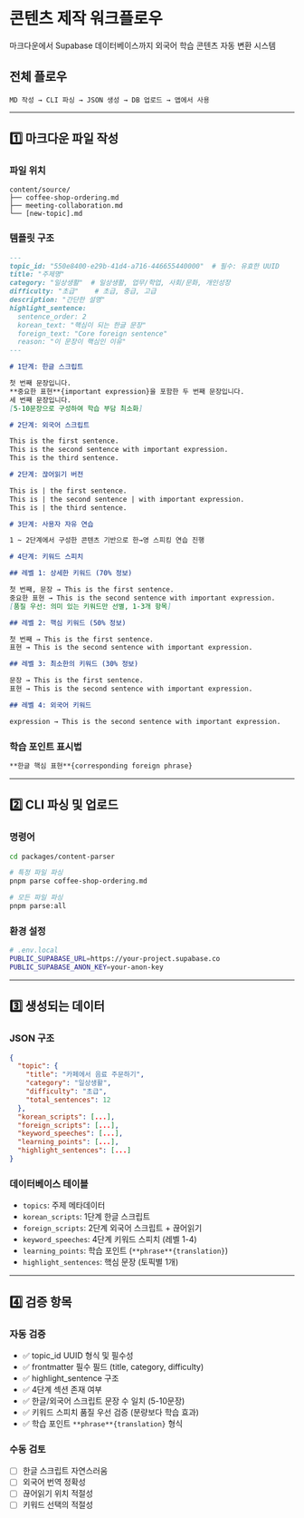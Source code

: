 # 콘텐츠 제작 워크플로우

마크다운에서 Supabase 데이터베이스까지 외국어 학습 콘텐츠 자동 변환 시스템

## 전체 플로우

```
MD 작성 → CLI 파싱 → JSON 생성 → DB 업로드 → 앱에서 사용
```

---

## 1️⃣ 마크다운 파일 작성

### 파일 위치
```
content/source/
├── coffee-shop-ordering.md
├── meeting-collaboration.md
└── [new-topic].md
```

### 템플릿 구조

```markdown
---
topic_id: "550e8400-e29b-41d4-a716-446655440000"  # 필수: 유효한 UUID
title: "주제명"
category: "일상생활"  # 일상생활, 업무/학업, 사회/문화, 개인성장
difficulty: "초급"    # 초급, 중급, 고급
description: "간단한 설명"
highlight_sentence:
  sentence_order: 2
  korean_text: "핵심이 되는 한글 문장"
  foreign_text: "Core foreign sentence"
  reason: "이 문장이 핵심인 이유"
---

# 1단계: 한글 스크립트

첫 번째 문장입니다.
**중요한 표현**{important expression}을 포함한 두 번째 문장입니다.
세 번째 문장입니다.
[5-10문장으로 구성하여 학습 부담 최소화]

# 2단계: 외국어 스크립트

This is the first sentence.
This is the second sentence with important expression.
This is the third sentence.

# 2단계: 끊어읽기 버전

This is | the first sentence.
This is | the second sentence | with important expression.
This is | the third sentence.

# 3단계: 사용자 자유 연습

1 ~ 2단계에서 구성한 콘텐츠 기반으로 한→영 스피킹 연습 진행

# 4단계: 키워드 스피치

## 레벨 1: 상세한 키워드 (70% 정보)

첫 번째, 문장 → This is the first sentence.
중요한 표현 → This is the second sentence with important expression.
[품질 우선: 의미 있는 키워드만 선별, 1-3개 항목]

## 레벨 2: 핵심 키워드 (50% 정보)

첫 번째 → This is the first sentence.
표현 → This is the second sentence with important expression.

## 레벨 3: 최소한의 키워드 (30% 정보)

문장 → This is the first sentence.
표현 → This is the second sentence with important expression.

## 레벨 4: 외국어 키워드

expression → This is the second sentence with important expression.
```

### 학습 포인트 표시법
```markdown
**한글 핵심 표현**{corresponding foreign phrase}
```

---

## 2️⃣ CLI 파싱 및 업로드

### 명령어
```bash
cd packages/content-parser

# 특정 파일 파싱
pnpm parse coffee-shop-ordering.md

# 모든 파일 파싱
pnpm parse:all
```

### 환경 설정
```bash
# .env.local
PUBLIC_SUPABASE_URL=https://your-project.supabase.co
PUBLIC_SUPABASE_ANON_KEY=your-anon-key
```

---

## 3️⃣ 생성되는 데이터

### JSON 구조
```json
{
  "topic": {
    "title": "카페에서 음료 주문하기",
    "category": "일상생활",
    "difficulty": "초급",
    "total_sentences": 12
  },
  "korean_scripts": [...],
  "foreign_scripts": [...],
  "keyword_speeches": [...],
  "learning_points": [...],
  "highlight_sentences": [...]
}
```

### 데이터베이스 테이블
- `topics`: 주제 메타데이터
- `korean_scripts`: 1단계 한글 스크립트
- `foreign_scripts`: 2단계 외국어 스크립트 + 끊어읽기
- `keyword_speeches`: 4단계 키워드 스피치 (레벨 1-4)
- `learning_points`: 학습 포인트 (`**phrase**{translation}`)
- `highlight_sentences`: 핵심 문장 (토픽별 1개)

---

## 4️⃣ 검증 항목

### 자동 검증
- ✅ topic_id UUID 형식 및 필수성
- ✅ frontmatter 필수 필드 (title, category, difficulty)
- ✅ highlight_sentence 구조
- ✅ 4단계 섹션 존재 여부
- ✅ 한글/외국어 스크립트 문장 수 일치 (5-10문장)
- ✅ 키워드 스피치 품질 우선 검증 (분량보다 학습 효과)
- ✅ 학습 포인트 `**phrase**{translation}` 형식

### 수동 검토
- [ ] 한글 스크립트 자연스러움
- [ ] 외국어 번역 정확성
- [ ] 끊어읽기 위치 적절성
- [ ] 키워드 선택의 적절성